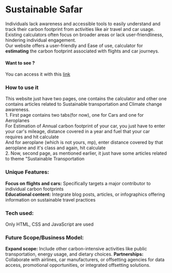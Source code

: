 # Sustainable Safar
Individuals lack awareness and accessible tools to easily understand and track their carbon footprint from activities like air travel and car usage. Existing calculators often focus on broader areas or lack user-friendliness, hindering individual engagement. 
<br>
Our website offers a user-friendly and Ease of use, calculator for <b>estimating</b> the carbon footprint associated with flights and car journeys.<br>
<h4>Want to see ?</h4>
You can access it with this <a href="https://sustainablesafar.freewebhostmost.com/">link</a>
<br>
<h3>How to use it</h3>
This website just have two pages, one contains the calculator and other one contains articles related to Sustainable transportation and Climate change awareness.<br>
1. First page contains two tabs(for now), one for Cars and one for Aeroplanes<br>
For Estimation of Annual carbon footprint of your car, you just have to enter your car's mileage, distance covered in a year and fuel that your car requires and hit calculate
<br>
And for aeroplane (which is not yours, mp), enter distance covered by that aeroplane and it's class and again, hit calculate
<br>
2. Now, second page, as mentioned earlier, it just have some articles related to theme "Sustainable Transportation

<h3>Unique Features:</h3>
<b>Focus on flights and cars:</b> Specifically targets a major contributor to individual carbon footprints 
<br>
<b>Educational content:</b> Integrate blog posts, articles, or infographics offering information on sustainable travel practices
<br>
<h3>Tech used:</h3>
Only HTML, CSS and JavaScript are used 
<br>
<h3>Future Scope/Business Model:</h3>
<b>Expand scope:</b> Include other carbon-intensive activities like public transportation, energy usage, and dietary choices.
<b>Partnerships:</b> Collaborate with airlines, car manufacturers, or offsetting agencies for data access, promotional opportunities, or integrated offsetting solutions.
